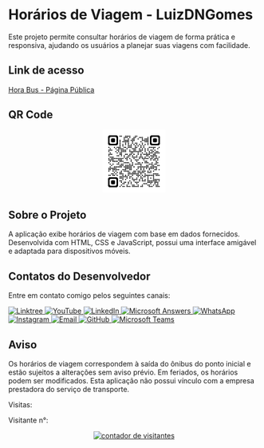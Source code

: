 # Horários de Viagem - LuizDNGomes
Este projeto permite consultar horários de viagem de forma prática e responsiva, ajudando os usuários a planejar suas viagens com facilidade.

## Link de acesso
[Hora Bus - Página Pública](https://luizdngomes.github.io/hora_bus/hora_bus.html)

## QR Code
<p align="center">
    <img src="https://github.com/LuizDNGomes/hora_bus/blob/main/qrcode_luizdngomes.github.io.png" alt="QR Code" width="25%">
</p>

## Sobre o Projeto
A aplicação exibe horários de viagem com base em dados fornecidos. Desenvolvida com HTML, CSS e JavaScript, possui uma interface amigável e adaptada para dispositivos móveis.

## Contatos do Desenvolvedor
Entre em contato comigo pelos seguintes canais:

<!-- Linktree -->
<a href="https://linktr.ee/luizdngomes" target="_blank">
    <img src="https://img.shields.io/badge/linktree-42e45f?style=for-the-badge&logo=linktree&logoColor=white" alt="Linktree">
</a>

<!-- YouTube -->
<a href="https://www.youtube.com/@BatalhaoWin" target="_blank">
    <img src="https://img.shields.io/badge/YouTube-FF0000?style=for-the-badge&logo=youtube&logoColor=white" alt="YouTube">
</a>

<!-- LinkedIn -->
<a href="https://www.linkedin.com/in/luizdngomes/" target="_blank">
    <img src="https://img.shields.io/badge/-LinkedIn-0077B5?style=for-the-badge&logo=linkedin&logoColor=white" alt="LinkedIn">
</a>

<!-- Microsoft Answers -->
<a href="https://answers.microsoft.com/pt-br/profile/f12fd1a9-c778-4718-95c7-3dcb12feb2c0" target="_blank">
    <img src="https://img.shields.io/badge/Microsoft%20Answers-0078D6?style=for-the-badge&logo=windows&logoColor=white" alt="Microsoft Answers">
</a>

<!-- WhatsApp -->
<a href="https://api.whatsapp.com/send?phone=5521976623377" target="_blank">
    <img src="https://img.shields.io/badge/WhatsApp-25D366?style=for-the-badge&logo=whatsapp&logoColor=white" alt="WhatsApp">
</a>

<!-- Instagram -->
<a href="https://www.instagram.com/luizdngomes" target="_blank">
    <img src="https://img.shields.io/badge/-Instagram-E4405F?style=for-the-badge&logo=instagram&logoColor=white" alt="Instagram">
</a>

<!-- Email -->
<a href="mailto:luizdngomes@live.com">
    <img src="https://img.shields.io/badge/Email-222222?style=for-the-badge&logo=gmail&logoColor=white" alt="Email">
</a>

<!-- GitHub -->
<a href="https://github.com/luizdngomes" target="_blank">
    <img src="https://img.shields.io/badge/GitHub-181717?style=for-the-badge&logo=github&logoColor=white" alt="GitHub">
</a>

<!-- Microsoft Teams -->
<a href="https://teams.microsoft.com/l/chat/0/0?users=luizdngomes@live.com" target="_blank">
    <img src="https://img.shields.io/badge/Teams-6264A7?style=for-the-badge&logo=microsoftteams&logoColor=white" alt="Microsoft Teams">
</a>

## Aviso
Os horários de viagem correspondem à saída do ônibus do ponto inicial e estão sujeitos a alterações sem aviso prévio. Em feriados, os horários podem ser modificados. Esta aplicação não possui vínculo com a empresa prestadora do serviço de transporte.

Visitas: 

Visitante n°:<div align=center><a href='https://www.counter12.com'><img src='https://www.counter12.com/img-cYWW689B9CbZ1WZB-38.gif' border='0' alt='contador de visitantes'></a>
